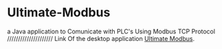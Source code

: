 # Ultimate-Modbus
a Java application to Comunicate with PLC's Using Modbus TCP Protocol
/////////////////////
Link Of the desktop application [Ultimate Modbus](https://sourceforge.net/projects/ultimate-modbus).


